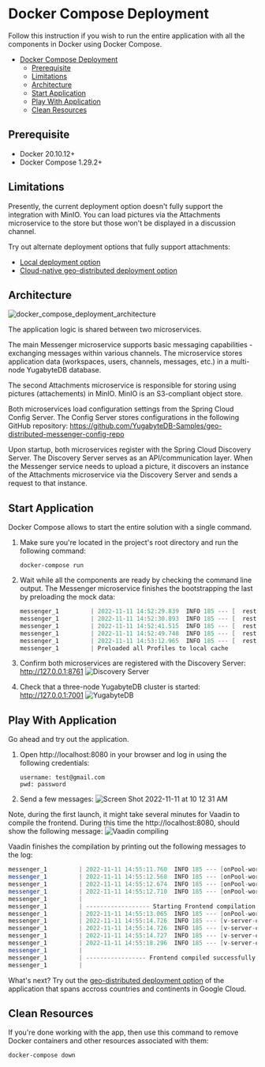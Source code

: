 # Docker Compose Deployment

Follow this instruction if you wish to run the entire application with all the components in Docker using Docker Compose.

<!-- vscode-markdown-toc -->

- [Docker Compose Deployment](#docker-compose-deployment)
  - [Prerequisite](#prerequisite)
  - [Limitations](#limitations)
  - [Architecture](#architecture)
  - [Start Application](#start-application)
  - [Play With Application](#play-with-application)
  - [Clean Resources](#clean-resources)

<!-- vscode-markdown-toc-config
    numbering=false
    autoSave=true
    /vscode-markdown-toc-config -->
<!-- /vscode-markdown-toc -->

## Prerequisite

* Docker 20.10.12+
* Docker Compose 1.29.2+

## Limitations

Presently, the current deployment option doesn't fully support the integration with MinIO. You can load pictures via the Attachments microservice to the store but those won't be displayed in a discussion channel.

Try out alternate deployment options that fully support attachments:
* [Local deployment option](local_deployment.md)
* [Cloud-native geo-distributed deployment option](gcloud_deployment.md)


## Architecture

![docker_compose_deployment_architecture](https://user-images.githubusercontent.com/1537233/201368434-bf5f2ce9-0fe3-49b1-9715-bf6e13dfe44a.png)

The application logic is shared between two microservices.

The main Messenger microservice supports basic messaging capabilities - exchanging messages within various channels. The microservice stores application data (workspaces, users, channels, messages, etc.) in a multi-node YugabyteDB database.

The second Attachments microservice is responsible for storing using pictures (attachements) in MinIO. MinIO is an S3-compliant object store.

Both microservices load configuration settings from the Spring Cloud Config Server. The Config Server stores configurations in the following GitHub repository: https://github.com/YugabyteDB-Samples/geo-distributed-messenger-config-repo

Upon startup, both microservices register with the Spring Cloud Discovery Server. The Discovery Server serves as an API/communication layer. When the Messenger service needs to upload a picture, it discovers an instance of the Attachments microservice via the Discovery Server and sends a request to that instance.

## Start Application

Docker Compose allows to start the entire solution with a single command.

1. Make sure you're located in the project's root directory and run the following command:
    ```shell
    docker-compose run
    ```
2. Wait while all the components are ready by checking the command line output. The Messenger microservice finishes the bootstrapping the last by preloading the mock data:
    ```java
    messenger_1         | 2022-11-11 14:52:29.839  INFO 185 --- [  restartedMain] c.y.a.m.data.generator.DataGenerator     : Generating Channels
    messenger_1         | 2022-11-11 14:52:30.893  INFO 185 --- [  restartedMain] c.y.a.m.data.generator.DataGenerator     : Generating Users
    messenger_1         | 2022-11-11 14:52:41.515  INFO 185 --- [  restartedMain] c.y.a.m.data.generator.DataGenerator     : Mapping Users to Workspaces
    messenger_1         | 2022-11-11 14:52:49.748  INFO 185 --- [  restartedMain] c.y.a.m.data.generator.DataGenerator     : Generating Messages
    messenger_1         | 2022-11-11 14:53:12.965  INFO 185 --- [  restartedMain] c.y.a.m.data.generator.DataGenerator     : Finished data generation
    messenger_1         | Preloaded all Profiles to local cache
    ```

3. Confirm both microservices are registered with the Discovery Server:
    http://127.0.0.1:8761
    ![Discovery Server](https://user-images.githubusercontent.com/1537233/201366203-2579a073-4f1f-403e-90f1-93a3287643b9.png)

4. Check that a three-node YugabyteDB cluster is started:
    http://127.0.0.1:7001
    ![YugabyteDB](https://user-images.githubusercontent.com/1537233/201366549-19bbbe35-d22c-4fc9-a3c9-5c45412da4db.png)

## Play With Application

Go ahead and try out the application.

1. Open http://localhost:8080 in your browser and log in using the following credentials:
    ```shell
    username: test@gmail.com
    pwd: password
    ```

4. Send a few messages:
    ![Screen Shot 2022-11-11 at 10 12 31 AM](https://user-images.githubusercontent.com/1537233/201368976-74513caa-4834-411d-a020-f5ccc8256989.png)


Note, during the first launch, it might take several minutes for Vaadin to compile the frontend. During this time the http://localhost:8080, should show the following message:
![Vaadin compiling](https://user-images.githubusercontent.com/1537233/201361833-6c303714-d334-40c7-a6ad-578f4b989d07.png)

Vaadin finishes the compilation by printing out the following messages to the log:
```java
messenger_1         | 2022-11-11 14:55:11.760  INFO 185 --- [onPool-worker-2] c.v.f.s.frontend.TaskUpdatePackages      : Frontend dependencies resolved successfully.
messenger_1         | 2022-11-11 14:55:12.568  INFO 185 --- [onPool-worker-2] c.v.f.s.frontend.TaskCopyFrontendFiles   : Copying frontend resources from jar files ...
messenger_1         | 2022-11-11 14:55:12.674  INFO 185 --- [onPool-worker-2] c.v.f.s.frontend.TaskCopyFrontendFiles   : Visited 20 resources. Took 106 ms.
messenger_1         | 2022-11-11 14:55:12.710  INFO 185 --- [onPool-worker-2] c.v.b.devserver.AbstractDevServerRunner  : Starting Webpack
messenger_1         | 
messenger_1         | ------------------ Starting Frontend compilation. ------------------
messenger_1         | 2022-11-11 14:55:13.065  INFO 185 --- [onPool-worker-2] c.v.b.devserver.AbstractDevServerRunner  : Running Webpack to compile frontend resources. This may take a moment, please stand by...
messenger_1         | 2022-11-11 14:55:14.726  INFO 185 --- [v-server-output] c.v.b.devserver.DevServerOutputTracker   : [webpack-dev-server] Project is running at:
messenger_1         | 2022-11-11 14:55:14.726  INFO 185 --- [v-server-output] c.v.b.devserver.DevServerOutputTracker   : [webpack-dev-server] Loopback: http://localhost:41943/
messenger_1         | 2022-11-11 14:55:14.727  INFO 185 --- [v-server-output] c.v.b.devserver.DevServerOutputTracker   : [webpack-dev-server] Content not from webpack is served from '/opt/messenger/messenger/target/classes/META-INF/VAADIN/webapp, /opt/messenger/messenger/src/main/webapp' directory
messenger_1         | 2022-11-11 14:55:18.296  INFO 185 --- [v-server-output] c.v.b.devserver.DevServerOutputTracker   : [build-status] : Compiled.
messenger_1         | 
messenger_1         | ----------------- Frontend compiled successfully. -----------------
messenger_1         | 
```

What's next? Try out the [geo-distributed deployment option](gcloud_deployment.md) of the application that spans accross countries and continents in Google Cloud.

## Clean Resources

If you're done working with the app, then use this command to remove Docker containers and other resources associated with them:

```shell
docker-compose down
```
